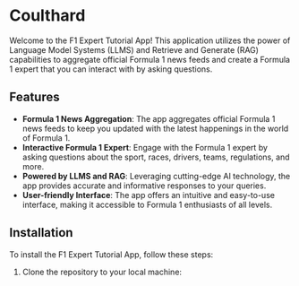 # Coulthard

Welcome to the F1 Expert Tutorial App! This application utilizes the power of Language Model Systems (LLMS) and Retrieve and Generate (RAG) capabilities to aggregate official Formula 1 news feeds and create a Formula 1 expert that you can interact with by asking questions.

## Features

- **Formula 1 News Aggregation**: The app aggregates official Formula 1 news feeds to keep you updated with the latest happenings in the world of Formula 1.
- **Interactive Formula 1 Expert**: Engage with the Formula 1 expert by asking questions about the sport, races, drivers, teams, regulations, and more.
- **Powered by LLMS and RAG**: Leveraging cutting-edge AI technology, the app provides accurate and informative responses to your queries.
- **User-friendly Interface**: The app offers an intuitive and easy-to-use interface, making it accessible to Formula 1 enthusiasts of all levels.

## Installation

To install the F1 Expert Tutorial App, follow these steps:

1. Clone the repository to your local machine:

